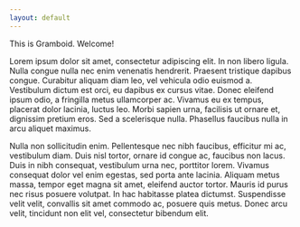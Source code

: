 ```yaml
---
layout: default
---
```



This is Gramboid. Welcome!

Lorem ipsum dolor sit amet, consectetur adipiscing elit. In non libero ligula. Nulla congue nulla nec enim venenatis hendrerit. Praesent tristique dapibus congue. Curabitur aliquam diam leo, vel vehicula odio euismod a. Vestibulum dictum est orci, eu dapibus ex cursus vitae. Donec eleifend ipsum odio, a fringilla metus ullamcorper ac. Vivamus eu ex tempus, placerat dolor lacinia, luctus leo. Morbi sapien urna, facilisis ut ornare et, dignissim pretium eros. Sed a scelerisque nulla. Phasellus faucibus nulla in arcu aliquet maximus.

Nulla non sollicitudin enim. Pellentesque nec nibh faucibus, efficitur mi ac, vestibulum diam. Duis nisl tortor, ornare id congue ac, faucibus non lacus. Duis in nibh consequat, vestibulum urna nec, porttitor lorem. Vivamus consequat dolor vel enim egestas, sed porta ante lacinia. Aliquam metus massa, tempor eget magna sit amet, eleifend auctor tortor. Mauris id purus nec risus posuere volutpat. In hac habitasse platea dictumst. Suspendisse velit velit, convallis sit amet commodo ac, posuere quis metus. Donec arcu velit, tincidunt non elit vel, consectetur bibendum elit.

